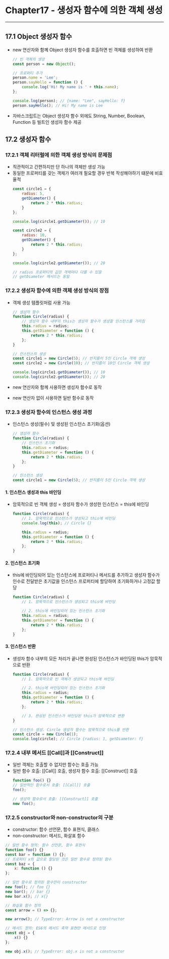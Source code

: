 # Chapter17 - 생성자 함수에 의한 객체 생성
---

## 17.1 Object 생성자 함수
- new 연산자와 함꼐 Object 생성자 함수를 호출하면 빈 객체를 생성하여 반환
    ```javascript
    // 빈 객체의 생성
    const person = new Object();

    // 프로퍼티 추가
    person.name = 'Lee';
    person.sayHello = function () {
        console.log('Hi! My name is ' + this.name);
    };

    console.log(person); // {name: "Lee", sayHello: f}
    person.sayHello(); // Hi! My name is Lee
    ```

- 자바스크립트는 Object 생성자 함수 외에도 String, Number, Boolean, Function 등 빌트인 생성자 함수 제공


## 17.2 생성자 함수

### 17.2.1 객체 리터럴에 의한 객체 생성 방식의 문제점
- 직관적이고 간편하지만 단 하나의 객체만 생성 가능
- 동일한 프로퍼티를 갖는 객체가 여러개 필요할 경우 반복 작성해야하기 떄문에 비효율적
    ```javascript
    const circle1 = {
        radius: 5,
        getDiameter() {
            return 2 * this.radius;
        }
    };

    console.log(circle1.getDiameter()); // 10

    const circle2 = {
        radius: 10,
        getDiameter() {
            return 2 * this.radius;
        }
    };

    console.log(circle2.getDiameter()); // 20

    // radius 프로퍼티의 값은 객체마다 다를 수 있음
    // getDiameter 메서드는 동일
    ```

### 17.2.2 생성자 함수에 의한 객체 생성 방식의 장점
- 객체 생성 템플릿처럼 사용 가능
    ```javascript
    // 생성자 함수
    function Circle(radius) {
        // 생성자 함수 내부의 this는 생성자 함수가 생성할 인스턴스를 가리킴
        this.radius = radius;
        this.getDiameter = function () {
            return 2 * this.radius;
        };
    }

    // 인스턴스의 생성
    const circle1 = new Circle(5); // 반지름이 5인 Circle 객체 생성
    const circle2 = new Circle(10); // 반지름이 10인 Circle 객체 생성

    console.log(circle1.getDiameter()); // 10
    console.log(circle2.getDiameter()); // 20
    ```

- new 연산자와 함께 사용하면 생성자 함수로 동작
- new 연산자 없이 사용하면 일반 함수로 동작

### 17.2.3 생성자 함수의 인스턴스 생성 과정
- 인스턴스 생성(필수) 및 생성된 인스턴스 초기화(옵션)
    ```javascript
    // 생성자 함수
    function Circle(radius) {
        // 인스턴스 초기화
        this.radius = radius;
        this.getDiameter = function () {
            return 2 * this.radius;
        };
    }

    // 인스턴스 생성
    const circle1 = new Circle(5); // 반지름이 5인 Circle 객체 생성
    ```


#### 1. 인스턴스 생성과 this 바인딩
- 암묵적으로 빈 객체 생성 = 생성자 함수가 생성한 인스턴스 = this에 바인딩
    ```javascript
    function Circle(radius) {
        // 1. 암묵적으로 인스턴스가 생성되고 this에 바인딩
        console.log(this); // Circle {}

        this.radius = radius;
        this.getDiameter = function () {
            return 2 * this.radius;
        };
    }
    ```

#### 2. 인스턴스 초기화
- this에 바인딩되어 있는 인스턴스에 프로퍼티나 메서드를 추가하고 생성자 함수가 인수로 전달받은 초기값을 인스턴스 프로퍼티에 할당하여 초기화하거나 고정값 할당
    ```javascript
    function Circle(radius) {
        // 1. 암묵적으로 인스턴스가 생성되고 this에 바인딩

        // 2. this에 바인딩되어 있는 인스턴스 초기화
        this.radius = radius;
        this.getDiameter = function () {
            return 2 * this.radius;
        };
    }
    ```

#### 3. 인스턴스 반환
- 생성자 함수 내부의 모든 처리가 끝나면 완성된 인스턴스가 바인딩된 this가 암묵적으로 반환
    ```javascript
    function Circle(radius) {
        // 1. 암묵적으로 빈 객체가 생성되고 this에 바인딩

        // 2. this에 바인딩되어 있는 인스턴스 초기화
        this.radius = radius;
        this.getDiameter = function () {
            return 2 * this.radius;
        };

        // 3. 완성된 인스턴스가 바인딩된 this가 암묵적으로 변환
    }

    // 인스턴스 생성. Circle 생성자 함수는 암묵적으로 this를 반환
    const circle = new Circle(1);
    console.log(circle); // Circle {radius: 1, getDiameter: f}
    ```

### 17.2.4 내부 메서드 [[Call]]과 [[Construct]]
- 일반 객체는 호출할 수 없지만 함수는 호출 가능
- 일반 함수 호출: [[Call]] 호출, 생성자 함수 호출: [[Construct]] 호출
    ```javascript
    function foo() {}
    // 일반적인 함수로서 호출: [[Call]] 호출
    foo();

    // 생성자 함수로서 호출: [[Construct]] 호출
    new foo();
    ```


### 17.2.5 constructor와 non-constructor의 구분
- constructor: 함수 선언문, 함수 표현식, 클래스
- non-constructor: 메서드, 화살표 함수

```javascript
// 일반 함수 정의: 함수 선언문, 함수 표현식
function foo() {}
const bar = function () {};
// 프로퍼티 x의 값으로 할당된 것은 일반 함수로 정의된 함수
const baz = {
    x: function () {}
};

// 일반 함수로 정의된 함수만이 constructor
new foo(); // foo {}
new bar(); // bar {}
new bar.x(); // x{}

// 화살표 함수 정의
const arrow = () => {};

new arrow(); // TypeError: Arrow is not a constructor

// 메서드 정의: ES6의 메서드 축약 표현만 메서드로 인정
const obj = {
    x() {}
};

new obj.x(); // TypeError: obj.x is not a constructor
```